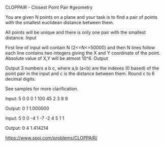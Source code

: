 CLOPPAIR - Closest Point Pair
#geometry

You are given N points on a plane and your task is to find a pair of points with the smallest euclidean distance between them.

All points will be unique and there is only one pair with the smallest distance.
Input

First line of input will contain N (2<=N<=50000) and then N lines follow each line contains two integers giving the X and Y coordinate of the point. Absolute value of X,Y will be atmost 10^6.
Output

Output 3 numbers a b c, where a,b (a<b) are the indexes (0 based) of the point pair in the input and c is the distance between them. Round c to 6 decimal digits.

See samples for more clarification.

 

Input: 
5 
0 0
0 1
100 45
2 3
9 9

Output: 
0 1 1.000000

Input: 
5
0 0
-4 1
-7 -2
4 5
1 1

Output: 
0 4 1.414214

https://www.spoj.com/problems/CLOPPAIR/
